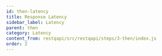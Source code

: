 ```yaml
---
id: then-latency
title: Response Latency
sidebar_label: Latency
parent: then
category: Latency
content_from: restqapi/src/restqapi/steps/3-then/index.js
order: 2
---
```


